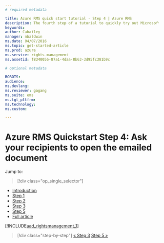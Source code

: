 ```yaml
---
# required metadata

title: Azure RMS quick start tutorial - Step 4 | Azure RMS
description: The fourth step of a tutorial to quickly try out Microsoft Azure Rights Management for your organization with just 5 steps that should take you less than 15 minutes.
keywords:
author: Cabailey
manager: mbaldwin
ms.date: 04/07/2016
ms.topic: get-started-article
ms.prod: azure
ms.service: rights-management
ms.assetid: f8340056-87a1-4daa-8b63-3d95fc381b9c

# optional metadata

ROBOTS: 
audience:
ms.devlang:
ms.reviewer: gagang
ms.suite: ems
ms.tgt_pltfrm:
ms.technology:
ms.custom:

---
```



# Azure RMS Quickstart Step 4: Ask your recipients to open the emailed document

Jump to: 
> [!div class="op_single_selector"]
- [Introduction](rms-quickstart-intro.md)
- [Step 1](tutorial-step1.md)
- [Step 2](tutorial-step2.md)
- [Step 3](tutorial-step3.md)
- [Step 5](tutorial-step5.md)
- [Full article](rms-quickstart.md)

[!INCLUDE[aad_rightsmanagement_1](../includes/tutorial-step4-include.md)] 

>[!div class="step-by-step"]
[« Step 3](tutorial-step3.md)
[Step 5 »](tutorial-step5.md)
